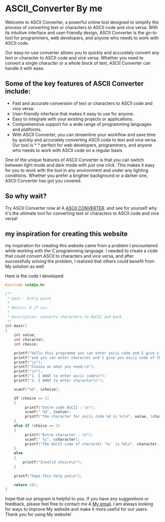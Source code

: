 # ASCII_Converter  By me 
Welcome to ASCII Converter, a powerful online tool designed to simplify the process of converting text or characters to ASCII code and vice versa. With its intuitive interface and user-friendly design, ASCII Converter is the go-to tool for programmers, web developers, and anyone who needs to work with ASCII code.

Our easy-to-use converter allows you to quickly and accurately convert any text or character to ASCII code and vice versa. Whether you need to convert a single character or a whole block of text, ASCII Converter can handle it with ease.


## Some of the key features of ASCII Converter include:

* Fast and accurate conversion of text or characters to ASCII code and vice versa.
* User-friendly interface that makes it easy to use for anyone.
* Easy to integrate with your existing projects or applications.
* Comprehensive support for a wide range of programming languages and platforms.
* With ASCII Converter, you can streamline your workflow and save time by quickly and accurately converting ASCII code to text and vice versa. Our tool is * * perfect for web developers, programmers, and anyone who needs to work with ASCII code on a regular basis.

One of the unique features of ASCII Converter is that you can switch between light mode and dark mode with just one click. This makes it easy for you to work with the tool in any environment and under any lighting conditions. Whether you prefer a brighter background or a darker one, ASCII Converter has got you covered.

## So why wait?

Try ASCII Converter now at A [ASCII CONVERTER](https://www.asciiconverter.epizy.com). and see for yourself why it's the ultimate tool for converting text or characters to ASCII code and vice versa!

## my inspiration for creating this website
my inspiration for creating this website came from a problem I encountered while working with the C programming language. I needed to create a code that could convert ASCII to characters and vice versa, and after successfully solving the problem, I realized that others could benefit from My solution as well.

Here is the code I developed
```c
#include <stdio.h>

/**
 * main - Entry point
 * 
 * Return: 0 if scc.
 * 
 * Description: converts characters to ASCII and back 
 */
int main()
{
    int value;
    int character;
    int choice;

    printf("hello this programme you can enter ascii code and I give u char\n");
    printf("and you can enter character and I give you ascii code of this char\n");
    printf("\n");
    printf("Choose an what you need:\n");
    printf("\n");
    printf("1. I WANT to enter ascii code\n");
    printf("2. I WANT to enter character\n");

    scanf("%d", &choice);

    if (choice == 1)
    {
         printf("Entre code ASCII : \n");
         scanf(" %d", &value);
         printf("the character for ascii code %d is %c\n", value, (char)value);
    }
    else if (choice == 2)
    {
         printf("Entre character : \n");
         scanf(" %c", &character);
         printf("The ASCII code of character '%c' is %d\n", character, (int)character); 
    }
    else
    {
        printf("Invalid choice\n");
    }
    
    printf("hope this help you\n");

    return (0);
}
```

hope that our program is helpful to you. If you have any suggestions or feedback, please feel free to contact me A <a href="mailto:ouya200217@gmail.com">My email</a>. I am always looking for ways to improve My website and make it more useful for our users. Thank you for using My website!
